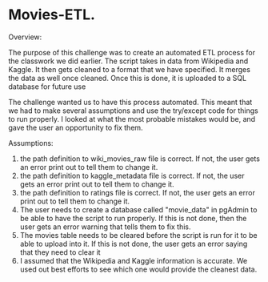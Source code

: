 # Movies-ETL.
Overview:
 
 The purpose of this challenge was to create an automated ETL process for the classwork we did earlier. The script takes in data from Wikipedia and Kaggle. It then gets cleaned to a format that we have specified. It merges the data as well once cleaned. Once this is done, it is uploaded to a SQL database for future use 
 
 The challenge wanted us to have this process automated. This meant that we had to make several assumptions and use the try/except code for things to run properly. I looked at what the most probable mistakes would be, and gave the user an opportunity to fix them.
 
 Assumptions: 
 1) the path definition to wiki_movies_raw file is correct. If not, the user gets an error print out to tell them to change it.
 2) the path definition to kaggle_metadata file is correct. If not, the user gets an error print out to tell them to change it.
 3) the path definition to ratings file is correct. If not, the user gets an error print out to tell them to change it.
 4) The user needs to create a database called "movie_data" in pgAdmin to be able to have the script to run properly. If this is not done, then the user gets an error warning that tells them to fix this.
 5) The movies table needs to be cleared before the script is run for it to be able to upload into it. If this is not done, the user gets an error saying that they need to clear it
 6) I assumed that the Wikipedia and Kaggle information is accurate. We used out best efforts to see which one would provide the cleanest data.
 

